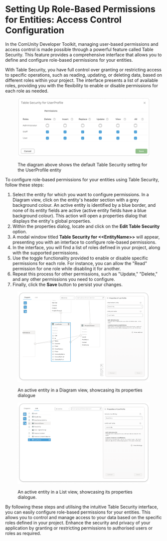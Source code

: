 # Setting Up Role-Based Permissions for Entities: Access Control Configuration

In the ComUnity Developer Toolkit, managing user-based permissions and access control is made possible through a powerful feature called Table Security. This feature provides a comprehensive interface that allows you to define and configure role-based permissions for your entities.

With Table Security, you have full control over granting or restricting access to specific operations, such as reading, updating, or deleting data, based on different roles within your project. The interface presents a list of available roles, providing you with the flexibility to enable or disable permissions for each role as needed.

<figure><img src="../../.gitbook/assets/image (287).png" alt=""><figcaption><p>The diagram above shows the default Table Security settng for the UserProfile entity</p></figcaption></figure>

To configure role-based permissions for your entities using Table Security, follow these steps:

1. Select the entity for which you want to configure permissions. In a Diagram view, click on the entity's header section with a grey background colour. An active entity is identified by a blue border, and none of its entity fields are active (active entity fields have a blue background colour). This action will open a properties dialog that displays the entity's global properties.
2. Within the properties dialog, locate and click on the **Edit Table Security** option.
3. A modal window titled **Table Security for <\<EntityName>>** will appear, presenting you with an interface to configure role-based permissions.
4. In the interface, you will find a list of roles defined in your project, along with the supported permissions.
5. Use the toggle functionality provided to enable or disable specific permissions for each role. For instance, you can allow the "Read" permission for one role while disabling it for another.
6. Repeat this process for other permissions, such as "Update," "Delete," and any other permissions you need to configure.
7. Finally, click the **Save** button to persist your changes.

<figure><img src="../../.gitbook/assets/image (265).png" alt=""><figcaption><p>An active entity in a Diagram view, showcasing its properties dialogue</p></figcaption></figure>

<figure><img src="../../.gitbook/assets/image (243).png" alt=""><figcaption><p>An active entity in a List view, showcasing its properties dialogue.</p></figcaption></figure>

By following these steps and utilising the intuitive Table Security interface, you can easily configure role-based permissions for your entities. This allows you to control and manage access to your data based on the specific roles defined in your project. Enhance the security and privacy of your application by granting or restricting permissions to authorised users or roles as required.
